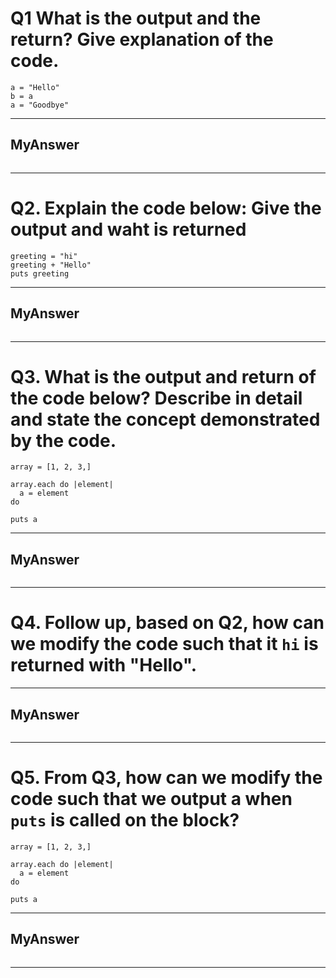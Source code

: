 # Q1 What is the output and the return? Give explanation of the code.

```
a = "Hello"
b = a
a = "Goodbye"

```
***
## MyAnswer
```

```

***
# Q2. Explain the code below: Give the output and waht is returned

```
greeting = "hi"
greeting + "Hello"
puts greeting
```
***
## MyAnswer
```

```

***

# Q3. What is the output and return of the code below? Describe in detail and state the concept demonstrated by the code.

```
array = [1, 2, 3,]

array.each do |element|
  a = element
do

puts a
```

***
## MyAnswer
```

```

***

# Q4. Follow up, based on Q2, how can we modify the code such that it `hi` is returned with "Hello".

***
## MyAnswer
```

```

***

# Q5. From Q3, how can we modify the code such that we output a when `puts` is called on the block?

```
array = [1, 2, 3,]

array.each do |element|
  a = element
do

puts a
```

***
## MyAnswer
```

```

***
